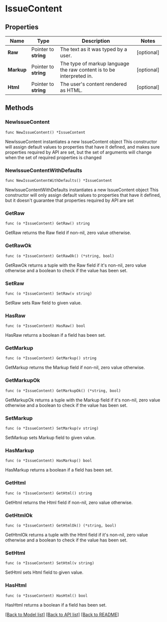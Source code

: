 # IssueContent

## Properties

Name | Type | Description | Notes
------------ | ------------- | ------------- | -------------
**Raw** | Pointer to **string** | The text as it was typed by a user. | [optional] 
**Markup** | Pointer to **string** | The type of markup language the raw content is to be interpreted in. | [optional] 
**Html** | Pointer to **string** | The user&#39;s content rendered as HTML. | [optional] 

## Methods

### NewIssueContent

`func NewIssueContent() *IssueContent`

NewIssueContent instantiates a new IssueContent object
This constructor will assign default values to properties that have it defined,
and makes sure properties required by API are set, but the set of arguments
will change when the set of required properties is changed

### NewIssueContentWithDefaults

`func NewIssueContentWithDefaults() *IssueContent`

NewIssueContentWithDefaults instantiates a new IssueContent object
This constructor will only assign default values to properties that have it defined,
but it doesn't guarantee that properties required by API are set

### GetRaw

`func (o *IssueContent) GetRaw() string`

GetRaw returns the Raw field if non-nil, zero value otherwise.

### GetRawOk

`func (o *IssueContent) GetRawOk() (*string, bool)`

GetRawOk returns a tuple with the Raw field if it's non-nil, zero value otherwise
and a boolean to check if the value has been set.

### SetRaw

`func (o *IssueContent) SetRaw(v string)`

SetRaw sets Raw field to given value.

### HasRaw

`func (o *IssueContent) HasRaw() bool`

HasRaw returns a boolean if a field has been set.

### GetMarkup

`func (o *IssueContent) GetMarkup() string`

GetMarkup returns the Markup field if non-nil, zero value otherwise.

### GetMarkupOk

`func (o *IssueContent) GetMarkupOk() (*string, bool)`

GetMarkupOk returns a tuple with the Markup field if it's non-nil, zero value otherwise
and a boolean to check if the value has been set.

### SetMarkup

`func (o *IssueContent) SetMarkup(v string)`

SetMarkup sets Markup field to given value.

### HasMarkup

`func (o *IssueContent) HasMarkup() bool`

HasMarkup returns a boolean if a field has been set.

### GetHtml

`func (o *IssueContent) GetHtml() string`

GetHtml returns the Html field if non-nil, zero value otherwise.

### GetHtmlOk

`func (o *IssueContent) GetHtmlOk() (*string, bool)`

GetHtmlOk returns a tuple with the Html field if it's non-nil, zero value otherwise
and a boolean to check if the value has been set.

### SetHtml

`func (o *IssueContent) SetHtml(v string)`

SetHtml sets Html field to given value.

### HasHtml

`func (o *IssueContent) HasHtml() bool`

HasHtml returns a boolean if a field has been set.


[[Back to Model list]](../README.md#documentation-for-models) [[Back to API list]](../README.md#documentation-for-api-endpoints) [[Back to README]](../README.md)


